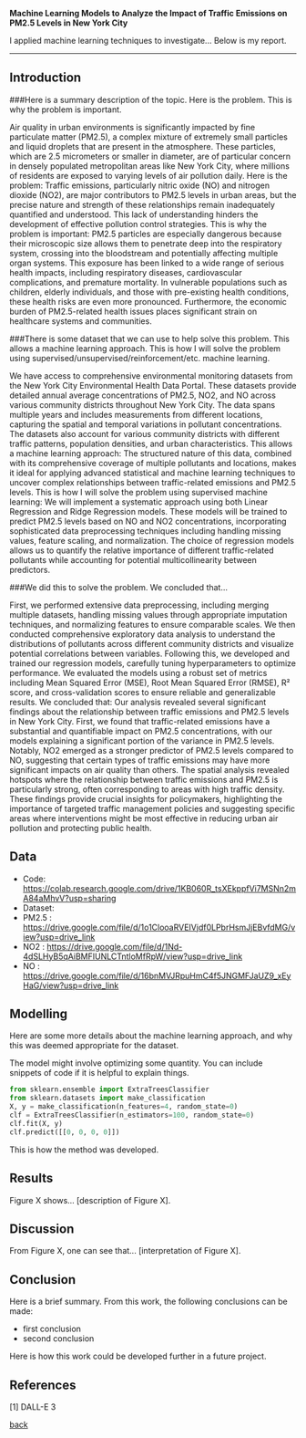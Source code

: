 **Machine Learning Models to Analyze the Impact of Traffic Emissions on PM2.5 Levels in New York City**

I applied machine learning techniques to investigate... Below is my report.

***

## Introduction 

###Here is a summary description of the topic. Here is the problem. This is why the problem is important.

Air quality in urban environments is significantly impacted by fine particulate matter (PM2.5), a complex mixture of extremely small particles and liquid droplets that are present in the atmosphere. These particles, which are 2.5 micrometers or smaller in diameter, are of particular concern in densely populated metropolitan areas like New York City, where millions of residents are exposed to varying levels of air pollution daily. Here is the problem: Traffic emissions, particularly nitric oxide (NO) and nitrogen dioxide (NO2), are major contributors to PM2.5 levels in urban areas, but the precise nature and strength of these relationships remain inadequately quantified and understood. This lack of understanding hinders the development of effective pollution control strategies. This is why the problem is important: PM2.5 particles are especially dangerous because their microscopic size allows them to penetrate deep into the respiratory system, crossing into the bloodstream and potentially affecting multiple organ systems. This exposure has been linked to a wide range of serious health impacts, including respiratory diseases, cardiovascular complications, and premature mortality. In vulnerable populations such as children, elderly individuals, and those with pre-existing health conditions, these health risks are even more pronounced. Furthermore, the economic burden of PM2.5-related health issues places significant strain on healthcare systems and communities.

###There is some dataset that we can use to help solve this problem. This allows a machine learning approach. This is how I will solve the problem using supervised/unsupervised/reinforcement/etc. machine learning.

We have access to comprehensive environmental monitoring datasets from the New York City Environmental Health Data Portal. These datasets provide detailed annual average concentrations of PM2.5, NO2, and NO across various community districts throughout New York City. The data spans multiple years and includes measurements from different locations, capturing the spatial and temporal variations in pollutant concentrations. The datasets also account for various community districts with different traffic patterns, population densities, and urban characteristics. This allows a machine learning approach: The structured nature of this data, combined with its comprehensive coverage of multiple pollutants and locations, makes it ideal for applying advanced statistical and machine learning techniques to uncover complex relationships between traffic-related emissions and PM2.5 levels. This is how I will solve the problem using supervised machine learning: We will implement a systematic approach using both Linear Regression and Ridge Regression models. These models will be trained to predict PM2.5 levels based on NO and NO2 concentrations, incorporating sophisticated data preprocessing techniques including handling missing values, feature scaling, and normalization. The choice of regression models allows us to quantify the relative importance of different traffic-related pollutants while accounting for potential multicollinearity between predictors.

###We did this to solve the problem. We concluded that...

First, we performed extensive data preprocessing, including merging multiple datasets, handling missing values through appropriate imputation techniques, and normalizing features to ensure comparable scales. We then conducted comprehensive exploratory data analysis to understand the distributions of pollutants across different community districts and visualize potential correlations between variables. Following this, we developed and trained our regression models, carefully tuning hyperparameters to optimize performance. We evaluated the models using a robust set of metrics including Mean Squared Error (MSE), Root Mean Squared Error (RMSE), R² score, and cross-validation scores to ensure reliable and generalizable results. We concluded that: Our analysis revealed several significant findings about the relationship between traffic emissions and PM2.5 levels in New York City. First, we found that traffic-related emissions have a substantial and quantifiable impact on PM2.5 concentrations, with our models explaining a significant portion of the variance in PM2.5 levels. Notably, NO2 emerged as a stronger predictor of PM2.5 levels compared to NO, suggesting that certain types of traffic emissions may have more significant impacts on air quality than others. The spatial analysis revealed hotspots where the relationship between traffic emissions and PM2.5 is particularly strong, often corresponding to areas with high traffic density. These findings provide crucial insights for policymakers, highlighting the importance of targeted traffic management policies and suggesting specific areas where interventions might be most effective in reducing urban air pollution and protecting public health.


## Data
- Code: https://colab.research.google.com/drive/1KB060R_tsXEkppfVi7MSNn2mA84aMhvV?usp=sharing
- Dataset:
- PM2.5 : https://drive.google.com/file/d/1o1ClooaRVEIVjdf0LPbrHsmJjEBvfdMG/view?usp=drive_link
- NO2   : https://drive.google.com/file/d/1Nd-4dSLHyB5qAiBMFIUNLCTntloMfRpW/view?usp=drive_link
- NO    : https://drive.google.com/file/d/16bnMVJRpuHmC4f5JNGMFJaUZ9_xEyHaG/view?usp=drive_link

## Modelling

Here are some more details about the machine learning approach, and why this was deemed appropriate for the dataset. 

The model might involve optimizing some quantity. You can include snippets of code if it is helpful to explain things.

```python
from sklearn.ensemble import ExtraTreesClassifier
from sklearn.datasets import make_classification
X, y = make_classification(n_features=4, random_state=0)
clf = ExtraTreesClassifier(n_estimators=100, random_state=0)
clf.fit(X, y)
clf.predict([[0, 0, 0, 0]])
```

This is how the method was developed.

## Results

Figure X shows... [description of Figure X].

## Discussion

From Figure X, one can see that... [interpretation of Figure X].

## Conclusion

Here is a brief summary. From this work, the following conclusions can be made:
* first conclusion
* second conclusion

Here is how this work could be developed further in a future project.

## References
[1] DALL-E 3

[back](./)

